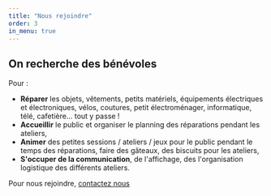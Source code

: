 ```yaml
---
title: "Nous rejoindre"
order: 3
in_menu: true
---
```

## On recherche des bénévoles

Pour :

- **Réparer** les objets, vêtements, petits matériels, équipements électriques et électroniques, vélos, coutures, petit électroménager, informatique, télé, cafetière… tout y passe !
- **Accueillir** le public et organiser le planning des réparations pendant les ateliers,
- **Animer** des petites sessions / ateliers / jeux pour le public pendant le temps des réparations, faire des gâteaux, des biscuits pour les ateliers,
- **S'occuper de la communication**, de l'affichage, des l'organisation logistique des différents ateliers.

Pour nous rejoindre, [contactez nous](/contact) 